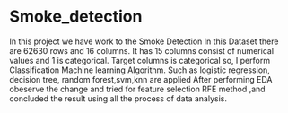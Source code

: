 # Smoke_detection
In this project we have work to the Smoke Detection In this Dataset there are 62630  rows and 16 columns. 
It has 15 columns consist of numerical values and 1 is categorical.
Target columns is categorical so, I perform Classification Machine learning Algorithm. 
Such as logistic regression, decision tree, random forest,svm,knn are applied After performing EDA obeserve the change and tried for feature selection RFE method ,and concluded the result using all the process of data analysis.
